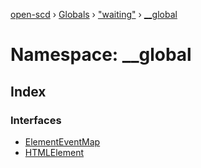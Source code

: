 [open-scd](../README.md) › [Globals](../globals.md) › ["waiting"](_waiting_.md) › [__global](_waiting_.__global.md)

# Namespace: __global

## Index

### Interfaces

* [ElementEventMap](../interfaces/_waiting_.__global.elementeventmap.md)
* [HTMLElement](../interfaces/_waiting_.__global.htmlelement.md)
